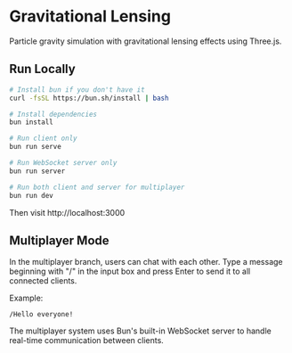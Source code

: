 # Gravitational Lensing

Particle gravity simulation with gravitational lensing effects using Three.js.

## Run Locally

```bash
# Install bun if you don't have it
curl -fsSL https://bun.sh/install | bash

# Install dependencies
bun install

# Run client only
bun run serve

# Run WebSocket server only
bun run server

# Run both client and server for multiplayer
bun run dev
```

Then visit http://localhost:3000

## Multiplayer Mode

In the multiplayer branch, users can chat with each other. Type a message beginning with "/" in the input box and press Enter to send it to all connected clients.

Example:
```
/Hello everyone!
```

The multiplayer system uses Bun's built-in WebSocket server to handle real-time communication between clients.